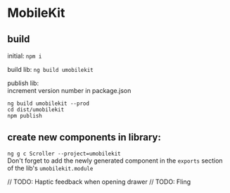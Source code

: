 # MobileKit
## build
initial: 
```npm i```

build lib:
```ng build umobilekit```

publish lib:  
increment version number in package.json
```
ng build umobilekit --prod
cd dist/umobilekit
npm publish
```
## create new components in library:
```ng g c Scroller --project=umobilekit```  
Don't forget to add the newly generated component in the ```exports``` section of the lib's ```umobilekit.module```

// TODO: Haptic feedback when opening drawer
// TODO: Fling